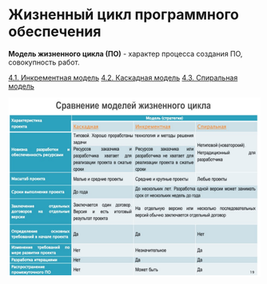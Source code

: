 # Жизненный цикл программного обеспечения

**Модель жизненного цикла (ПО)** - характер процесса создания ПО, совокупность работ.

[4.1. Инкрементная модель](2.%20Theory/Проектирование/Инструментальные%20средства/4.1.%20Инкрементная%20модель.md)
[4.2. Каскадная модель](2.%20Theory/Проектирование/Инструментальные%20средства/4.2.%20Каскадная%20модель.md)
[4.3. Спиральная модель](2.%20Theory/Проектирование/Инструментальные%20средства/4.3.%20Спиральная%20модель.md)

![](heap/_files/Pasted%20image%2020250122064232.png)

